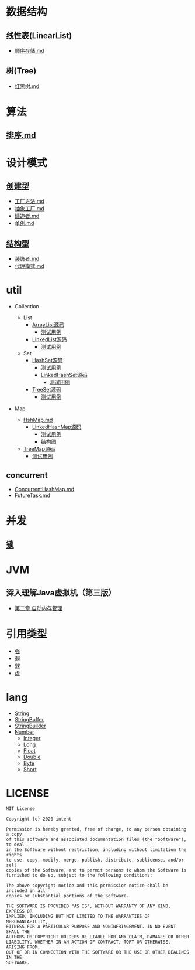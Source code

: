 # 数据结构
## 线性表(LinearList)
  - [顺序存储.md](readme/datastructure/linearlist/ZArrayList.md)

## 树(Tree)
  - [红黑树.md](readme/datastructure/tree/RBTree.md)

# 算法
## [排序.md](./readme/algorithm/Sort.md)

# 设计模式
## [创建型](./readme/designpattern/creational)

- [工厂方法.md](./readme/designpattern/creational/FactoryMethod.md)
- [抽象工厂.md](./readme/designpattern/creational/AbstractFactory.md)
- [建造者.md](./readme/designpattern/creational/Builder.md)
- [单例.md](readme/designpattern/creational/Singleton.md)

## [结构型](./readme/designpattern/structural)

- [装饰者.md](./readme/designpattern/structural/Decorator.md)
- [代理模式.md](./readme/designpattern/structural/Proxy.md)

# util
- Collection
  - List
    - [ArrayList源码](./jdk11/src/java.base/share/classes/java/util/ArrayList.java)
      - [测试用例](./src/test/java/xyz/zzyitj/java/util/ArrayListTest.java)
    - [LinkedList源码](./jdk11/src/java.base/share/classes/java/util/LinkedList.java)
      - [测试用例](./src/test/java/xyz/zzyitj/java/util/LinkedListTest.java)
  - Set
    - [HashSet源码](./jdk11/src/java.base/share/classes/java/util/HashSet.java)
      - [测试用例](./src/test/java/xyz/zzyitj/java/util/HashSetTest.java)
      - [LinkedHashSet源码](./jdk11/src/java.base/share/classes/java/util/LinkedHashSet.java)
        - [测试用例](./src/test/java/xyz/zzyitj/java/util/LinkedHashSetTest.java)
    - [TreeSet源码](./jdk11/src/java.base/share/classes/java/util/TreeSet.java)
      - [测试用例](./src/test/java/xyz/zzyitj/java/util/TreeSetTest.java)
  
- Map
  - [HshMap.md](./readme/util/HashMap.md)
    - [LinkedHashMap源码](./jdk11/src/java.base/share/classes/java/util/LinkedHashMap.java)
      - [测试用例](./src/test/java/xyz/zzyitj/java/util/LinkedHashMapTest.java)
      - [结构图](其他/util/LinkedHashMap/LinkedHashMap.png)
  - [TreeMap源码](./jdk11/src/java.base/share/classes/java/util/TreeMap.java)
    - [测试用例](./src/test/java/xyz/zzyitj/java/util/TreeMapTest.java)
  
## concurrent

- [ConcurrentHashMap.md](./readme/util/concurrent/ConcurrentHashMap.md)
- [FutureTask.md](./readme/util/concurrent/FutureTask.md)

# 并发
## [锁](./readme/concurrent/Lock.md)

# JVM

## 深入理解Java虚拟机（第三版）

- [第二章 自动内存管理](./readme/jvm/Chapter2.md)

# 引用类型
- [强](./readme/reference/Normal.md)
- [弱](./readme/reference/Soft.md)
- [软](./readme/reference/Weak.md)
- [虚](./readme/reference/Phantom.md)

# lang
- [String](./jdk11/src/java.base/share/classes/java/lang/String.java)
- [StringBuffer](./jdk11/src/java.base/share/classes/java/lang/StringBuffer.java)
- [StringBuilder](./jdk11/src/java.base/share/classes/java/lang/StringBuilder.java)
- [Number](./jdk11/src/java.base/share/classes/java/lang/Number.java)
  - [Integer](./jdk11/src/java.base/share/classes/java/lang/Integer.java)
  - [Long](./jdk11/src/java.base/share/classes/java/lang/Long.java)
  - [Float](./jdk11/src/java.base/share/classes/java/lang/Float.java)
  - [Double](./jdk11/src/java.base/share/classes/java/lang/Double.java)
  - [Byte](./jdk11/src/java.base/share/classes/java/lang/Byte.java)
  - [Short](./jdk11/src/java.base/share/classes/java/lang/Short.java)
  
# LICENSE
    MIT License
    
    Copyright (c) 2020 intent
    
    Permission is hereby granted, free of charge, to any person obtaining a copy
    of this software and associated documentation files (the "Software"), to deal
    in the Software without restriction, including without limitation the rights
    to use, copy, modify, merge, publish, distribute, sublicense, and/or sell
    copies of the Software, and to permit persons to whom the Software is
    furnished to do so, subject to the following conditions:
    
    The above copyright notice and this permission notice shall be included in all
    copies or substantial portions of the Software.
    
    THE SOFTWARE IS PROVIDED "AS IS", WITHOUT WARRANTY OF ANY KIND, EXPRESS OR
    IMPLIED, INCLUDING BUT NOT LIMITED TO THE WARRANTIES OF MERCHANTABILITY,
    FITNESS FOR A PARTICULAR PURPOSE AND NONINFRINGEMENT. IN NO EVENT SHALL THE
    AUTHORS OR COPYRIGHT HOLDERS BE LIABLE FOR ANY CLAIM, DAMAGES OR OTHER
    LIABILITY, WHETHER IN AN ACTION OF CONTRACT, TORT OR OTHERWISE, ARISING FROM,
    OUT OF OR IN CONNECTION WITH THE SOFTWARE OR THE USE OR OTHER DEALINGS IN THE
    SOFTWARE.
